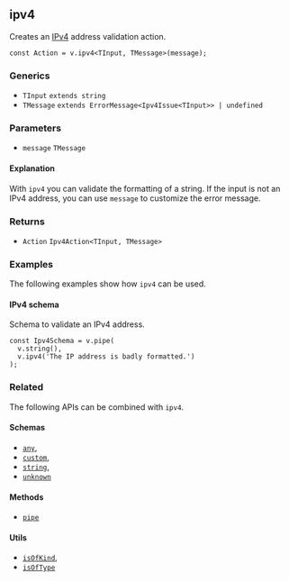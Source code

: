 ipv4
----

Creates an [IPv4](https://en.wikipedia.org/wiki/IPv4) address validation action.

    const Action = v.ipv4<TInput, TMessage>(message);
    

### Generics

*   `TInput` `extends string`
*   `TMessage` `extends ErrorMessage<Ipv4Issue<TInput>> | undefined`

### Parameters

*   `message` `TMessage`

#### Explanation

With `ipv4` you can validate the formatting of a string. If the input is not an IPv4 address, you can use `message` to customize the error message.

### Returns

*   `Action` `Ipv4Action<TInput, TMessage>`

### Examples

The following examples show how `ipv4` can be used.

#### IPv4 schema

Schema to validate an IPv4 address.

    const Ipv4Schema = v.pipe(
      v.string(),
      v.ipv4('The IP address is badly formatted.')
    );
    

### Related

The following APIs can be combined with `ipv4`.

#### Schemas

*   [`any`](any.md),
*   [`custom`](custom.md),
*   [`string`](string.md),
*   [`unknown`](unknown.md)

#### Methods

*   [`pipe`](pipe.md)

#### Utils

*   [`isOfKind`](isOfKind.md),
*   [`isOfType`](isOfType.md)